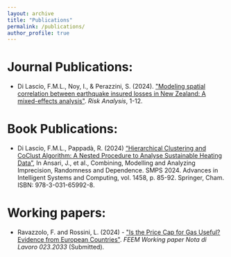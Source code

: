 ```yaml
---
layout: archive
title: "Publications"
permalink: /publications/
author_profile: true
---
```


Journal Publications:
======
* Di Lascio, F.M.L., Noy, I., & Perazzini, S. (2024). ["Modeling spatial correlation between earthquake insured losses in New Zealand: A mixed-effects analysis"](https://onlinelibrary.wiley.com/doi/10.1111/risa.16638?af=R). _Risk Analysis_, 1-12.


Book Publications:
======
* Di Lascio, F.M.L., Pappadà, R. (2024) [“Hierarchical Clustering and CoClust Algorithm: A Nested Procedure to Analyse Sustainable Heating Data”](https://link.springer.com/chapter/10.1007/978-3-031-65993-5_10=), In Ansari, J., et al., Combining, Modelling and Analyzing Imprecision, Randomness and Dependence. SMPS 2024. Advances in Intelligent Systems and Computing, vol. 1458, p. 85-92. Springer, Cham. ISBN: 978-3-031-65992-8.

Working papers:
======

* Ravazzolo, F. and Rossini, L. (2024) - ["Is the Price Cap for Gas Useful? Evidence from European Countries"](https://www.feem.it/publications/is-the-price-cap-for-gas-useful-evidence-from-european-countries/). _FEEM Working paper Nota di Lavoro 023.2033_ (Submitted).

